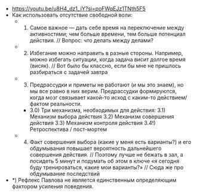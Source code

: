 - https://youtu.be/u8H4_dz1_jY?si=poFWqEJz1TNth5F5
- Как использовать отсутствие свободной воли:
	- 1) Самое важное — дать себе время на переключение между активностями; чем больше времени, тем больше потенциал действия.
	  // Вопрос: что делать между делами?
	- 2) Избегание можно направить в разные стороны. Например, можно избегать ситуации, когда задача висит долгое время (висяк).
	  // Вот было бы классно, если бы мне не пришлось разбираться с задачей завтра
	- 3) Предрассудки и приметы не работают (и мы это знаем), но мы все равно в них верим. Предрассудки формируются, когда мозг связывает какой-то исход с каким-то действием/фактом реальности.
		- 3.0) Три механизма, необходимых для действия:
		  3.1) Механизм выбора действия
		  3.2) Механизм совершения действия
		  3.3) Механизм контроля действия
		  3.4!) Ретроспектива / пост-мортем
	- 4) Факт совершения выбора (какие у меня есть варианты?) и его обдумывания повышает вероятность дальнейшего совершения действия.
	  // Поэтому лучше не бежать в зал, а посидеть 5 минут и подумать об этом в ключе «я сегодня буду тренироваться, какие мои варианты?»
	  // Сюда же про обдумывание последствий
- *) Рефлекс Павлова не является единственным определяющим фактором усиления поведения.
